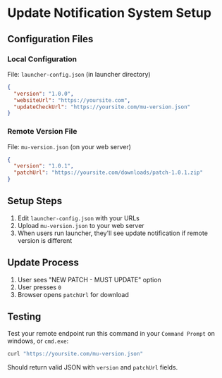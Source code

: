 # Update Notification System Setup

## Configuration Files

### Local Configuration
File: `launcher-config.json` (in launcher directory)

```json
{
  "version": "1.0.0",
  "websiteUrl": "https://yoursite.com",
  "updateCheckUrl": "https://yoursite.com/mu-version.json"
}
```

### Remote Version File
File: `mu-version.json` (on your web server)

```json
{
  "version": "1.0.1",
  "patchUrl": "https://yoursite.com/downloads/patch-1.0.1.zip"
}
```

## Setup Steps

1. Edit `launcher-config.json` with your URLs
2. Upload `mu-version.json` to your web server
3. When users run launcher, they'll see update notification if remote version is different

## Update Process

1. User sees "NEW PATCH - MUST UPDATE" option
2. User presses `0`
3. Browser opens `patchUrl` for download

## Testing

Test your remote endpoint run this command in your `Command Prompt` on windows, or `cmd.exe`:
```bash
curl "https://yoursite.com/mu-version.json"
```

Should return valid JSON with `version` and `patchUrl` fields.
